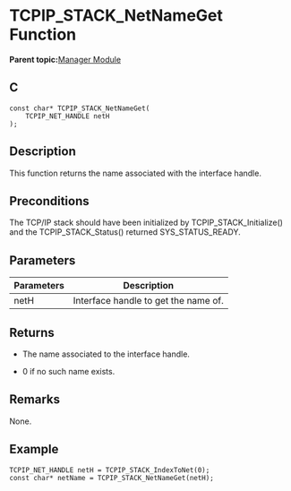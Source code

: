 # TCPIP\_STACK\_NetNameGet Function

**Parent topic:**[Manager Module](GUID-B37C4F4C-DC2D-48D9-9909-AACBA987B57A.md)

## C

```
const char* TCPIP_STACK_NetNameGet(
    TCPIP_NET_HANDLE netH
);
```

## Description

This function returns the name associated with the interface handle.

## Preconditions

The TCP/IP stack should have been initialized by TCPIP\_STACK\_Initialize\(\) and the TCPIP\_STACK\_Status\(\) returned SYS\_STATUS\_READY.

## Parameters

|Parameters|Description|
|----------|-----------|
|netH|Interface handle to get the name of.|

## Returns

-   The name associated to the interface handle.

-   0 if no such name exists.


## Remarks

None.

## Example

```
TCPIP_NET_HANDLE netH = TCPIP_STACK_IndexToNet(0);
const char* netName = TCPIP_STACK_NetNameGet(netH);
```

